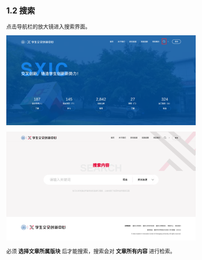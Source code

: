 ## 1.2 搜索

点击导航栏的放大镜进入搜索界面。

![](../img/home_search.png)

![](../img/search.png)

必须 **选择文章所属版块** 后才能搜索，搜索会对 **文章所有内容** 进行检索。